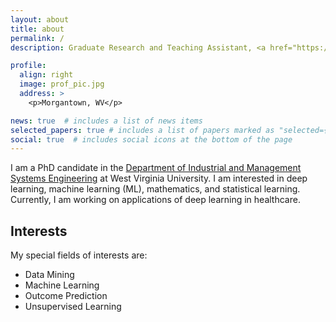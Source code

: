 ```yaml
---
layout: about
title: about
permalink: /
description: Graduate Research and Teaching Assistant, <a href="https://imse.statler.wvu.edu/">West virginia University</a>.

profile:
  align: right
  image: prof_pic.jpg
  address: >
    <p>Morgantown, WV</p>

news: true  # includes a list of news items
selected_papers: true # includes a list of papers marked as "selected={true}"
social: true  # includes social icons at the bottom of the page
---
```


I am a PhD candidate in the [Department of Industrial and Management Systems Engineering](https://imse.statler.wvu.edu/) at West Virginia University. I am interested in deep learning, machine learning (ML), mathematics, and statistical learning. Currently, I am working on applications of deep learning in healthcare.

Interests
----

My special fields of interests are:

- Data Mining
- Machine Learning
- Outcome Prediction
- Unsupervised Learning
